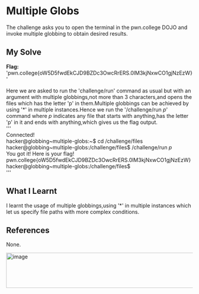 # Multiple Globs
The challenge asks you to open the terminal in the pwn.college DOJO and invoke multiple globbing to obtain desired results.        

## My Solve
**Flag:** 'pwn.college{oW5D5fwdEkCJD9BZDc3OwcRrERS.0lM3kjNxwCO1gjNzEzW}'      

Here we are asked to run the 'challenge/run' command as usual but with an argument with multiple globbings,not more than 3 characters,and opens the files which has the letter 'p' in them.Multiple globbings can be achieved by using '*' in multiple instances.Hence we run the '/challenge/run *p*' command where *p* indicates any file that starts with anything,has the letter 'p' in it and ends with anything,which gives us the flag output.    
'''     
Connected!                                                                            
hacker@globbing~multiple-globs:~$ cd /challenge/files    
hacker@globbing~multiple-globs:/challenge/files$ /challenge/run *p*     
You got it! Here is your flag!      
pwn.college{oW5D5fwdEkCJD9BZDc3OwcRrERS.0lM3kjNxwCO1gjNzEzW}       
hacker@globbing~multiple-globs:/challenge/files$          
'''    

## What I Learnt
I learnt the usage of multiple globbings,using '*' in multiple instances which let us specify file paths with more complex conditions.   

## References
None.    

<img width="608" height="95" alt="image" src="https://github.com/user-attachments/assets/22340cc3-02eb-448d-919e-1041ea4959e6" />
